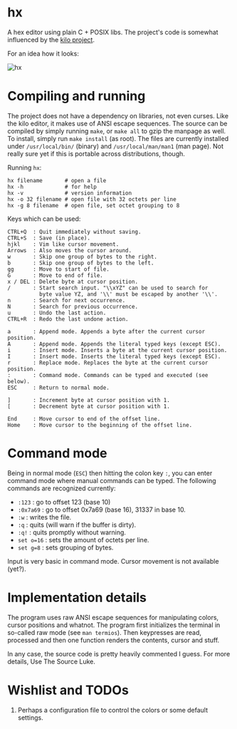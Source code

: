 # hx

A hex editor using plain C + POSIX libs. The project's code
is somewhat influenced by the [kilo project](https://github.com/antirez/kilo).

For an idea how it looks:

![hx](http://i.imgur.com/5XPbMGW.png)

# Compiling and running

The project does not have a dependency on libraries, not even curses. Like the
kilo editor, it makes use of ANSI escape sequences. The source can be compiled
by simply running `make`, or `make all` to gzip the manpage as well. To install,
simply run `make install` (as root). The files are currently installed under
`/usr/local/bin/` (binary) and `/usr/local/man/man1` (man page). Not really sure yet
if this is portable across distributions, though.

Running `hx`:

	hx filename       # open a file
	hx -h             # for help
	hx -v             # version information
	hx -o 32 filename # open file with 32 octets per line
	hx -g 8 filename  # open file, set octet grouping to 8

Keys which can be used:

	CTRL+Q  : Quit immediately without saving.
	CTRL+S  : Save (in place).
	hjkl    : Vim like cursor movement.
	Arrows  : Also moves the cursor around.
	w       : Skip one group of bytes to the right.
	b       : Skip one group of bytes to the left.
	gg      : Move to start of file.
	G       : Move to end of file.
	x / DEL : Delete byte at cursor position.
	/       : Start search input. "\\xYZ" can be used to search for
	          byte value YZ, and '\\' must be escaped by another '\\'.
	n       : Search for next occurrence.
	N       : Search for previous occurrence.
	u       : Undo the last action.
	CTRL+R  : Redo the last undone action.

	a       : Append mode. Appends a byte after the current cursor position.
	A       : Append mode. Appends the literal typed keys (except ESC).
	i       : Insert mode. Inserts a byte at the current cursor position.
	I       : Insert mode. Inserts the literal typed keys (except ESC).
	r       : Replace mode. Replaces the byte at the current cursor position.
	:       : Command mode. Commands can be typed and executed (see below).
	ESC     : Return to normal mode.

	]       : Increment byte at cursor position with 1.
	[       : Decrement byte at cursor position with 1.

	End     : Move cursor to end of the offset line.
	Home    : Move cursor to the beginning of the offset line.


# Command mode

Being in normal mode (`ESC`) then hitting the colon key `:`, you can enter command
mode where manual commands can be typed. The following commands are recognized currently:

* `:123`      : go to offset 123 (base 10)
* `:0x7a69`   : go to offset 0x7a69 (base 16), 31337 in base 10.
* `:w`        : writes the file.
* `:q`        : quits (will warn if the buffer is dirty).
* `:q!`       : quits promptly without warning.
* `set o=16`  : sets the amount of octets per line.
* `set g=8`   : sets grouping of bytes.

Input is very basic in command mode. Cursor movement is not available (yet?).

# Implementation details

The program uses raw ANSI escape sequences for manipulating colors, cursor
positions and whatnot. The program first initializes the terminal in
so-called raw mode (see `man termios`). Then keypresses are read, processed
and then one function renders the contents, cursor and stuff.

In any case, the source code is pretty heavily commented I guess. For more
details, Use The Source Luke.

# Wishlist and TODOs

1. Perhaps a configuration file to control the colors or some default settings.
